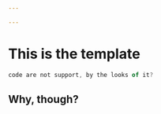 ```yaml
---

---
```

# This is the template

```js
code are not support, by the looks of it?
```

## Why, though?